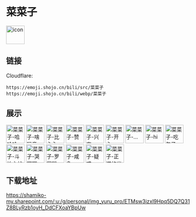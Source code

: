 # 菜菜子
<img src="https://emoji.shojo.cn/bili/src/菜菜子/icon.png" width="50" height="50" alt="icon">

## 链接
Cloudflare:
```
https://emoji.shojo.cn/bili/src/菜菜子
https://emoji.shojo.cn/bili/webp/菜菜子
```
## 展示
<img src="https://emoji.shojo.cn/bili/src/菜菜子/菜菜子-哈哈哈.png" width="50" height="50" alt="菜菜子-哈哈哈">
<img src="https://emoji.shojo.cn/bili/src/菜菜子/菜菜子-啥玩意.png" width="50" height="50" alt="菜菜子-啥玩意">
<img src="https://emoji.shojo.cn/bili/src/菜菜子/菜菜子-比心心.png" width="50" height="50" alt="菜菜子-比心心">
<img src="https://emoji.shojo.cn/bili/src/菜菜子/菜菜子-赞.png" width="50" height="50" alt="菜菜子-赞">
<img src="https://emoji.shojo.cn/bili/src/菜菜子/菜菜子-兴奋.png" width="50" height="50" alt="菜菜子-兴奋">
<img src="https://emoji.shojo.cn/bili/src/菜菜子/菜菜子-开心.png" width="50" height="50" alt="菜菜子-开心">
<img src="https://emoji.shojo.cn/bili/src/菜菜子/菜菜子-….png" width="50" height="50" alt="菜菜子-…">
<img src="https://emoji.shojo.cn/bili/src/菜菜子/菜菜子-hi.png" width="50" height="50" alt="菜菜子-hi">
<img src="https://emoji.shojo.cn/bili/src/菜菜子/菜菜子-吃包子.png" width="50" height="50" alt="菜菜子-吃包子">
<img src="https://emoji.shojo.cn/bili/src/菜菜子/菜菜子-斗地主战神.png" width="50" height="50" alt="菜菜子-斗地主战神">
<img src="https://emoji.shojo.cn/bili/src/菜菜子/菜菜子-哭唧唧.png" width="50" height="50" alt="菜菜子-哭唧唧">
<img src="https://emoji.shojo.cn/bili/src/菜菜子/菜菜子-罗圈腿.png" width="50" height="50" alt="菜菜子-罗圈腿">
<img src="https://emoji.shojo.cn/bili/src/菜菜子/菜菜子-咸鱼.png" width="50" height="50" alt="菜菜子-咸鱼">
<img src="https://emoji.shojo.cn/bili/src/菜菜子/菜菜子-疑惑.png" width="50" height="50" alt="菜菜子-疑惑">
<img src="https://emoji.shojo.cn/bili/src/菜菜子/菜菜子-正道的光.png" width="50" height="50" alt="菜菜子-正道的光">

## 下载地址

https://shamiko-my.sharepoint.com/:u:/g/personal/img_yuru_pro/ETMsw3izxl9Hpq5DQ7Q31Z8BLyRzb1oyH_DdCFXoaYBpUw